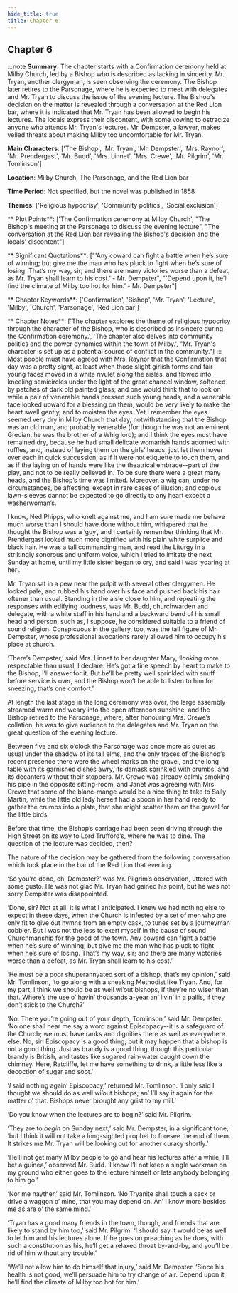 ```yaml
---
hide_title: true
title: Chapter 6
---
```

## Chapter 6
:::note
**Summary**:
The chapter starts with a Confirmation ceremony held at Milby Church, led by a Bishop who is described as lacking in sincerity. Mr. Tryan, another clergyman, is seen observing the ceremony. The Bishop later retires to the Parsonage, where he is expected to meet with delegates and Mr. Tryan to discuss the issue of the evening lecture. The Bishop's decision on the matter is revealed through a conversation at the Red Lion bar, where it is indicated that Mr. Tryan has been allowed to begin his lectures. The locals express their discontent, with some vowing to ostracize anyone who attends Mr. Tryan's lectures. Mr. Dempster, a lawyer, makes veiled threats about making Milby too uncomfortable for Mr. Tryan.

**Main Characters**:
['The Bishop', 'Mr. Tryan', 'Mr. Dempster', 'Mrs. Raynor', 'Mr. Prendergast', 'Mr. Budd', 'Mrs. Linnet', 'Mrs. Crewe', 'Mr. Pilgrim', 'Mr. Tomlinson']

**Location**:
Milby Church, The Parsonage, and the Red Lion bar

**Time Period**:
Not specified, but the novel was published in 1858

**Themes**:
['Religious hypocrisy', 'Community politics', 'Social exclusion']

** Plot Points**:
['The Confirmation ceremony at Milby Church', "The Bishop's meeting at the Parsonage to discuss the evening lecture", "The conversation at the Red Lion bar revealing the Bishop's decision and the locals' discontent"]

** Significant Quotations**:
["'Any coward can fight a battle when he’s sure of winning; but give me the man who has pluck to fight when he’s sure of losing. That’s my way, sir; and there are many victories worse than a defeat, as Mr. Tryan shall learn to his cost.’ - Mr. Dempster", "'Depend upon it, he’ll find the climate of Milby too hot for him.’ - Mr. Dempster"]

** Chapter Keywords**:
['Confirmation', 'Bishop', 'Mr. Tryan', 'Lecture', 'Milby', 'Church', 'Parsonage', 'Red Lion bar']

** Chapter Notes**:
['The chapter explores the theme of religious hypocrisy through the character of the Bishop, who is described as insincere during the Confirmation ceremony.', 'The chapter also delves into community politics and the power dynamics within the town of Milby.', "Mr. Tryan's character is set up as a potential source of conflict in the community."]
:::
Most people must have agreed with Mrs. Raynor that the Confirmation that day was a pretty sight, at least when those slight girlish forms and fair young faces moved in a white rivulet along the aisles, and flowed into kneeling semicircles under the light of the great chancel window, softened by patches of dark old painted glass; and one would think that to look on while a pair of venerable hands pressed such young heads, and a venerable face looked upward for a blessing on them, would be very likely to make the heart swell gently, and to moisten the eyes. Yet I remember the eyes seemed very dry in Milby Church that day, notwithstanding that the Bishop was an old man, and probably venerable (for though he was not an eminent Grecian, he was the brother of a Whig lord); and I think the eyes must have remained dry, because he had small delicate womanish hands adorned with ruffles, and, instead of laying them on the girls’ heads, just let them hover over each in quick succession, as if it were not etiquette to touch them, and as if the laying on of hands were like the theatrical embrace--part of the play, and not to be really believed in. To be sure there were a great many heads, and the Bishop’s time was limited. Moreover, a wig can, under no circumstances, be affecting, except in rare cases of illusion; and copious lawn-sleeves cannot be expected to go directly to any heart except a washerwoman’s. 

I know, Ned Phipps, who knelt against me, and I am sure made me behave much worse than I should have done without him, whispered that he thought the Bishop was a ‘guy’, and I certainly remember thinking that Mr. Prendergast looked much more dignified with his plain white surplice and black hair. He was a tall commanding man, and read the Liturgy in a strikingly sonorous and uniform voice, which I tried to imitate the next Sunday at home, until my little sister began to cry, and said I was ‘yoaring at her’. 

Mr. Tryan sat in a pew near the pulpit with several other clergymen. He looked pale, and rubbed his hand over his face and pushed back his hair oftener than usual. Standing in the aisle close to him, and repeating the responses with edifying loudness, was Mr. Budd, churchwarden and delegate, with a white staff in his hand and a backward bend of his small head and person, such as, I suppose, he considered suitable to a friend of sound religion. Conspicuous in the gallery, too, was the tall figure of Mr. Dempster, whose professional avocations rarely allowed him to occupy his place at church. 

‘There’s Dempster,’ said Mrs. Linnet to her daughter Mary, ‘looking more respectable than usual, I declare. He’s got a fine speech by heart to make to the Bishop, I’ll answer for it. But he’ll be pretty well sprinkled with snuff before service is over, and the Bishop won’t be able to listen to him for sneezing, that’s one comfort.’ 

At length the last stage in the long ceremony was over, the large assembly streamed warm and weary into the open afternoon sunshine, and the Bishop retired to the Parsonage, where, after honouring Mrs. Crewe’s collation, he was to give audience to the delegates and Mr. Tryan on the great question of the evening lecture. 

Between five and six o’clock the Parsonage was once more as quiet as usual under the shadow of its tall elms, and the only traces of the Bishop’s recent presence there were the wheel marks on the gravel, and the long table with its garnished dishes awry, its damask sprinkled with crumbs, and its decanters without their stoppers. Mr. Crewe was already calmly smoking his pipe in the opposite sitting-room, and Janet was agreeing with Mrs. Crewe that some of the blanc-mange would be a nice thing to take to Sally Martin, while the little old lady herself had a spoon in her hand ready to gather the crumbs into a plate, that she might scatter them on the gravel for the little birds. 

Before that time, the Bishop’s carriage had been seen driving through the High Street on its way to Lord Trufford’s, where he was to dine. The question of the lecture was decided, then? 

The nature of the decision may be gathered from the following conversation which took place in the bar of the Red Lion that evening. 

‘So you’re done, eh, Dempster?’ was Mr. Pilgrim’s observation, uttered with some gusto. He was not glad Mr. Tryan had gained his point, but he was not sorry Dempster was disappointed. 

‘Done, sir? Not at all. It is what I anticipated. I knew we had nothing else to expect in these days, when the Church is infested by a set of men who are only fit to give out hymns from an empty cask, to tunes set by a journeyman cobbler. But I was not the less to exert myself in the cause of sound Churchmanship for the good of the town. Any coward can fight a battle when he’s sure of winning; but give me the man who has pluck to fight when he’s sure of losing. That’s my way, sir; and there are many victories worse than a defeat, as Mr. Tryan shall learn to his cost.’ 

‘He must be a poor shuperannyated sort of a bishop, that’s my opinion,’ said Mr. Tomlinson, ‘to go along with a sneaking Methodist like Tryan. And, for my part, I think we should be as well wi’out bishops, if they’re no wiser than that. Where’s the use o’ havin’ thousands a-year an’ livin’ in a pallis, if they don’t stick to the Church?’ 

‘No. There you’re going out of your depth, Tomlinson,’ said Mr. Dempster. ‘No one shall hear me say a word against Episcopacy--it is a safeguard of the Church; we must have ranks and dignities there as well as everywhere else. No, sir! Episcopacy is a good thing; but it may happen that a bishop is not a good thing. Just as brandy is a good thing, though this particular brandy is British, and tastes like sugared rain-water caught down the chimney. Here, Ratcliffe, let me have something to drink, a little less like a decoction of sugar and soot.’ 

‘_I_ said nothing again’ Episcopacy,’ returned Mr. Tomlinson. ‘I only said I thought we should do as well wi’out bishops; an’ I’ll say it again for the matter o’ that. Bishops never brought any grist to my mill.’ 

‘Do you know when the lectures are to begin?’ said Mr. Pilgrim. 

‘They are to _begin_ on Sunday next,’ said Mr. Dempster, in a significant tone; ‘but I think it will not take a long-sighted prophet to foresee the end of them. It strikes me Mr. Tryan will be looking out for another curacy shortly.’ 

‘He’ll not get many Milby people to go and hear his lectures after a while, I’ll bet a guinea,’ observed Mr. Budd. ‘I know I’ll not keep a single workman on my ground who either goes to the lecture himself or lets anybody belonging to him go.’ 

‘Nor me nayther,’ said Mr. Tomlinson. ‘No Tryanite shall touch a sack or drive a waggon o’ mine, that you may depend on. An’ I know more besides me as are o’ the same mind.’ 

‘Tryan has a good many friends in the town, though, and friends that are likely to stand by him too,’ said Mr. Pilgrim. ‘I should say it would be as well to let him and his lectures alone. If he goes on preaching as he does, with such a constitution as his, he’ll get a relaxed throat by-and-by, and you’ll be rid of him without any trouble.’ 

‘We’ll not allow him to do himself that injury,’ said Mr. Dempster. ‘Since his health is not good, we’ll persuade him to try change of air. Depend upon it, he’ll find the climate of Milby too hot for him.’ 

